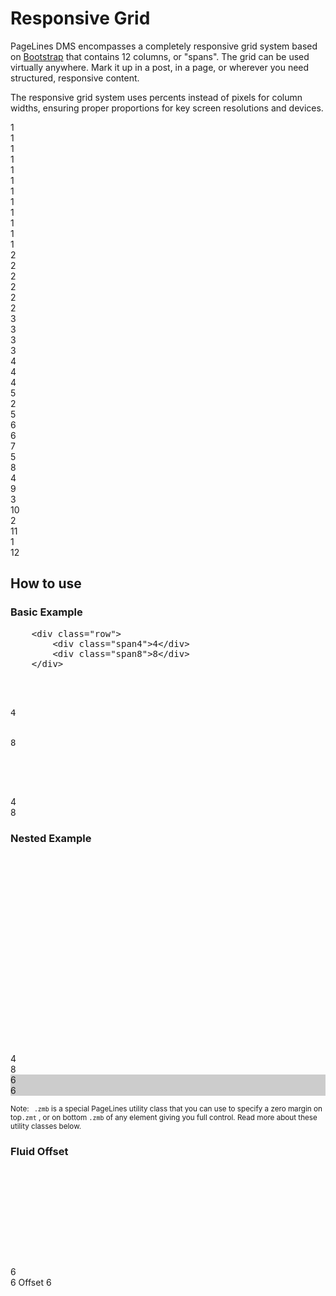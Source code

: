 # Responsive Grid #

PageLines DMS encompasses a completely responsive grid system based on [Bootstrap](http://twitter.github.io/bootstrap/) that contains 12 columns, or "spans". The grid can be used virtually anywhere. Mark it up in a post, in a page, or wherever you need structured, responsive content.

The responsive grid system uses percents instead of pixels for column widths, ensuring proper proportions for key screen resolutions and devices.

<div class="docs-grid">
    <div class="row-fluid show-grid">
        <div class="span1">1</div>
        <div class="span1">1</div>
        <div class="span1">1</div>
        <div class="span1">1</div>
        <div class="span1">1</div>
        <div class="span1">1</div>
        <div class="span1">1</div>
        <div class="span1">1</div>
        <div class="span1">1</div>
        <div class="span1">1</div>
        <div class="span1">1</div>
        <div class="span1">1</div>
    </div>
    <div class="row-fluid show-grid">
		<div class="span2">2</div>
		<div class="span2">2</div>
		<div class="span2">2</div>
		<div class="span2">2</div>
		<div class="span2">2</div>
		<div class="span2">2</div>
	</div>
	<div class="row-fluid show-grid">
		<div class="span3">3</div>
		<div class="span3">3</div>
		<div class="span3">3</div>
		<div class="span3">3</div>
	</div>
    <div class="row-fluid show-grid">
        <div class="span4">4</div>
        <div class="span4">4</div>
        <div class="span4">4</div>
    </div>
    <div class="row-fluid show-grid">
		<div class="span5">5</div>
		<div class="span2">2</div>
		<div class="span5">5</div>
	</div>
	<div class="row-fluid show-grid">
		<div class="span6">6</div>
		<div class="span6">6</div>
	</div>
	<div class="row-fluid show-grid">
		<div class="span7">7</div>
		<div class="span5">5</div>
	</div>
    <div class="row-fluid show-grid">
    	<div class="span8">8</div>
    	<div class="span4">4</div>
    </div>
    <div class="row-fluid show-grid">
		<div class="span9">9</div>
		<div class="span3">3</div>
	</div>
	<div class="row-fluid show-grid">
		<div class="span10">10</div>
		<div class="span2">2</div>
	</div>
    <div class="row-fluid show-grid">
        <div class="span11">11</div>
        <div class="span1">1</div>
    </div>
    <div class="row-fluid show-grid">
        <div class="span12">12</div>
    </div>
</div>

## How to use ##

### Basic Example ###

<pre>
	&lt;div class=&quot;row&quot;&gt;
		&lt;div class=&quot;span4&quot;&gt;4&lt;/div&gt;
		&lt;div class=&quot;span8&quot;&gt;8&lt;/div&gt;
	&lt;/div&gt;
</pre>

<div class="row-fluid">
	<div class="span6">
		<pre>
			<div class="row">
    			<div class="span4">4</div>
    			<div class="span8">8</div>
			</div>
		</pre>
	</div>
<div class="span6">
	<div class="row-fluid show-grid">
		<div class="span4">4</div>
		<div class="span8">8</div>
	</div>
</div>
</div>

### Nested Example ###

<div class="row-fluid">
	<div class="span6 zmb">
		<pre>
			<div class="row">
  				<div class="span4"></div>
  				<div class="span8">
					<div class="row">
    					<div class="span6"></div>
    					<div class="span6"></div>
					</div>
  				</div>
			</div>
		</pre>
	</div>
	<div class="span6">
		<div class="row-fluid show-grid">
			<div class="span4">4</div>
			<div class="span8">
			8
				<div class="row-fluid">
					<div class="span6 zmb" style="background: #CCC">6</div>
					<div class="span6 zmb" style="background: #CCC">6</div>
				</div>
			</div>
		</div>
	</div>
</div>

<p class="zmt zmb"><small><span class="label label-info" style="margin-right: 5px;">Note:</span> <code>.zmb</code> is a special PageLines utility class that you can use to specify a zero margin on top<code>.zmt</code> , or on bottom <code>.zmb</code> of any element giving you full control. Read more about these utility classes below.</small></p>

### Fluid Offset ###

<div class="row-fluid">
	<div class="span6 zmb">
		<pre>
			<div class="row">
    			<div class="span6"></div>
    			<div class="span6 offset6"></div>
			</div>
		</pre>
	</div>
	<div class="span6">
		<div class="row-fluid show-grid">
			<div class="span6">
			6
		</div>
			<div class="span6 offset6">
			6 Offset 6
			</div>
		</div>
	</div>
</div>